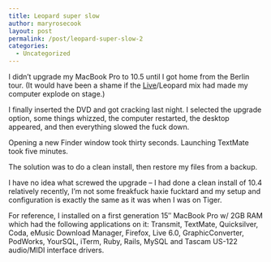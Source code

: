 ```yaml
---
title: Leopard super slow
author: maryrosecook
layout: post
permalink: /post/leopard-super-slow-2
categories:
  - Uncategorized
---
```

I didn&#8217;t upgrade my MacBook Pro to 10.5 until I got home from the Berlin tour. (It would have been a shame if the [Live][1]/Leopard mix had made my computer explode on stage.)

I finally inserted the DVD and got cracking last night. I selected the upgrade option, some things whizzed, the computer restarted, the desktop appeared, and then everything slowed the fuck down.

Opening a new Finder window took thirty seconds. Launching TextMate took five minutes.

The solution was to do a clean install, then restore my files from a backup.

I have no idea what screwed the upgrade &#8211; I had done a clean install of 10.4 relatively recently, I&#8217;m not some freakfuck haxie fucktard and my setup and configuration is exactly the same as it was when I was on Tiger.

For reference, I installed on a first generation 15&#8243; MacBook Pro w/ 2GB RAM which had the following applications on it: Transmit, TextMate, Quicksilver, Coda, eMusic Download Manager, Firefox, Live 6.0, GraphicConverter, PodWorks, YourSQL, iTerm, Ruby, Rails, MySQL and Tascam US-122 audio/MIDI interface drivers.

 [1]: http://www.ableton.com/live